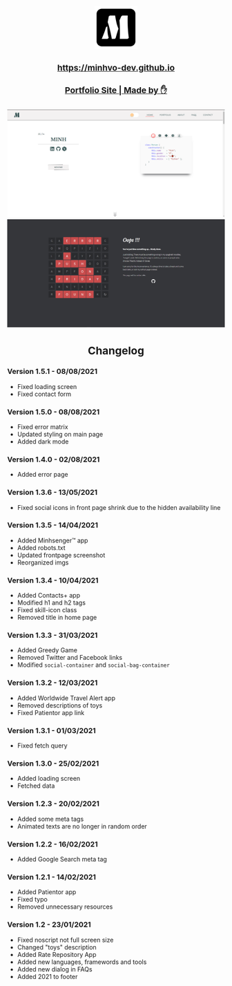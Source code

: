 <h3 align="center">
<a href="https://minhvo-dev.github.io">
    <img src="./assets/img/favicon.png" width="100px"/>
    <h3>https://minhvo-dev.github.io</h3>

<h3>

<h3 align="center">Portfolio Site | Made by ✋ <h3>

<a href="https://minhvo-dev.github.io" align="center">
    <img alt="Front page" src="./res/frontpage_screenshot.png">   
    <img alt="Error page" src="./res/errorpage_screenshot.png">
</a>

## Changelog

### Version 1.5.1 - 08/08/2021
- Fixed loading screen
- Fixed contact form 

### Version 1.5.0 - 08/08/2021
- Fixed error matrix
- Updated styling on main page
- Added dark mode


### Version 1.4.0 - 02/08/2021
- Added error page

### Version 1.3.6 - 13/05/2021
- Fixed social icons in front page shrink due to the hidden availability line

### Version 1.3.5 - 14/04/2021
- Added Minhsenger™ app
- Added robots.txt
- Updated frontpage screenshot
- Reorganized imgs

### Version 1.3.4 - 10/04/2021
- Added Contacts+ app
- Modified h1 and h2 tags
- Fixed skill-icon class
- Removed title in home page

### Version 1.3.3 - 31/03/2021
- Added Greedy Game
- Removed Twitter and Facebook links
- Modified `social-container` and `social-bag-container`

### Version 1.3.2 - 12/03/2021
- Added Worldwide Travel Alert app
- Removed descriptions of toys
- Fixed Patientor app link

### Version 1.3.1 - 01/03/2021
- Fixed fetch query

### Version 1.3.0 - 25/02/2021
- Added loading screen
- Fetched data

### Version 1.2.3 - 20/02/2021
- Added some meta tags
- Animated texts are no longer in random order

### Version 1.2.2 - 16/02/2021
- Added Google Search meta tag

### Version 1.2.1 - 14/02/2021
- Added Patientor app
- Fixed typo
- Removed unnecessary resources

### Version 1.2 - 23/01/2021   
- Fixed noscript not full screen size
- Changed "toys" description
- Added Rate Repository App
- Added new languages, framewords and tools
- Added new dialog in FAQs
- Added 2021 to footer
